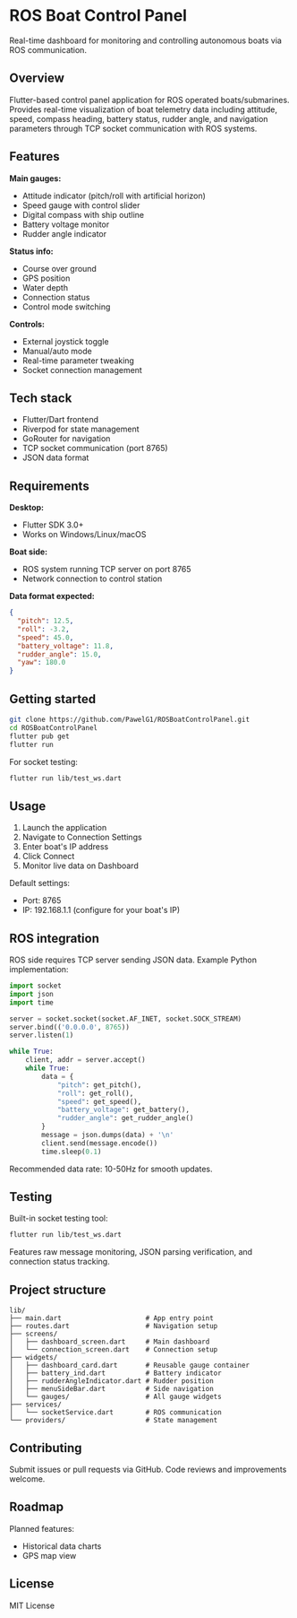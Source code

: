 # ROS Boat Control Panel

Real-time dashboard for monitoring and controlling autonomous boats via ROS communication.

## Overview

Flutter-based control panel application for ROS operated boats/submarines. Provides real-time visualization of boat telemetry data including attitude, speed, compass heading, battery status, rudder angle, and navigation parameters through TCP socket communication with ROS systems.

## Features

**Main gauges:**
- Attitude indicator (pitch/roll with artificial horizon)
- Speed gauge with control slider
- Digital compass with ship outline
- Battery voltage monitor
- Rudder angle indicator

**Status info:**
- Course over ground
- GPS position
- Water depth
- Connection status
- Control mode switching

**Controls:**
- External joystick toggle
- Manual/auto mode
- Real-time parameter tweaking
- Socket connection management

## Tech stack

- Flutter/Dart frontend
- Riverpod for state management
- GoRouter for navigation
- TCP socket communication (port 8765)
- JSON data format

## Requirements

**Desktop:**
- Flutter SDK 3.0+
- Works on Windows/Linux/macOS

**Boat side:**
- ROS system running TCP server on port 8765
- Network connection to control station

**Data format expected:**
```json
{
  "pitch": 12.5,
  "roll": -3.2,
  "speed": 45.0,
  "battery_voltage": 11.8,
  "rudder_angle": 15.0,
  "yaw": 180.0
}
```

## Getting started

```bash
git clone https://github.com/PawelG1/ROSBoatControlPanel.git
cd ROSBoatControlPanel
flutter pub get
flutter run
```

For socket testing:
```bash
flutter run lib/test_ws.dart
```

## Usage

1. Launch the application
2. Navigate to Connection Settings
3. Enter boat's IP address
4. Click Connect
5. Monitor live data on Dashboard

Default settings:
- Port: 8765
- IP: 192.168.1.1 (configure for your boat's IP)

## ROS integration

ROS side requires TCP server sending JSON data. Example Python implementation:

```python
import socket
import json
import time

server = socket.socket(socket.AF_INET, socket.SOCK_STREAM)
server.bind(('0.0.0.0', 8765))
server.listen(1)

while True:
    client, addr = server.accept()
    while True:
        data = {
            "pitch": get_pitch(),
            "roll": get_roll(),
            "speed": get_speed(),
            "battery_voltage": get_battery(),
            "rudder_angle": get_rudder_angle()
        }
        message = json.dumps(data) + '\n'
        client.send(message.encode())
        time.sleep(0.1)
```

Recommended data rate: 10-50Hz for smooth updates.

## Testing

Built-in socket testing tool:
```bash
flutter run lib/test_ws.dart
```

Features raw message monitoring, JSON parsing verification, and connection status tracking.

## Project structure

```
lib/
├── main.dart                     # App entry point
├── routes.dart                   # Navigation setup
├── screens/
│   ├── dashboard_screen.dart     # Main dashboard
│   └── connection_screen.dart    # Connection setup
├── widgets/
│   ├── dashboard_card.dart       # Reusable gauge container
│   ├── battery_ind.dart          # Battery indicator
│   ├── rudderAngleIndicator.dart # Rudder position
│   ├── menuSideBar.dart          # Side navigation
│   └── gauges/                   # All gauge widgets
├── services/
│   └── socketService.dart        # ROS communication
└── providers/                    # State management
```

## Contributing

Submit issues or pull requests via GitHub. Code reviews and improvements welcome.

## Roadmap

Planned features:
- Historical data charts
- GPS map view

## License

MIT License
